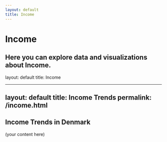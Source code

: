 ```yaml
---
layout: default
title: Income
---
```


# Income
Here you can explore data and visualizations about Income.
---
layout: default
title: Income

---
layout: default
title: Income Trends
permalink: /income.html
---

## Income Trends in Denmark

(your content here)


